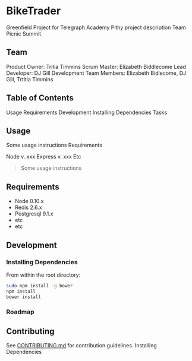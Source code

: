 # BikeTrader
Greenfield Project for Telegraph Academy
Pithy project description
Team Picnic Summit


## Team

Product Owner: Tritia Timmins
Scrum Master: Elizabeth Biddlecome
Lead Developer: DJ Gill
Development Team Members: Elizabeth Bidlecome, DJ Gill, Trtitia Timmins

## Table of Contents

Usage 
Requirements
Development
Installing Dependencies
Tasks

## Usage

Some usage instructions
Requirements

Node v. xxx
Express v. xxx
Etc





> Some usage instructions

## Requirements

- Node 0.10.x
- Redis 2.6.x
- Postgresql 9.1.x
- etc
- etc

## Development

### Installing Dependencies

From within the root directory:

```sh
sudo npm install -g bower
npm install
bower install
```

### Roadmap


## Contributing

See [CONTRIBUTING.md](_CONTRIBUTING.md) for contribution guidelines.
Installing Dependencies




